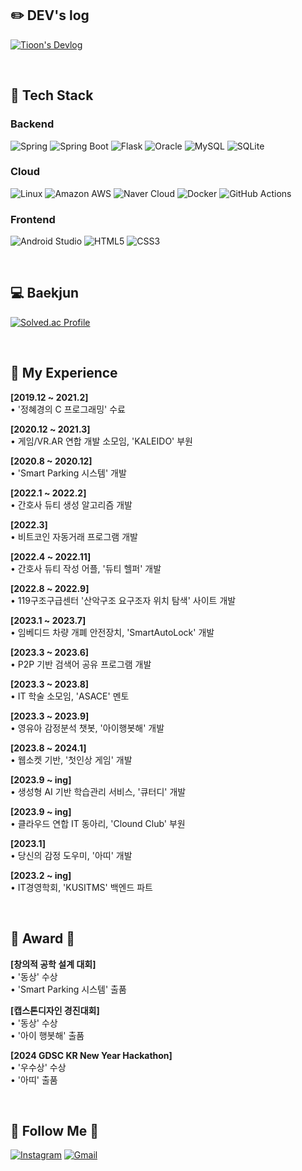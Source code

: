 

## ✏️  DEV's log

[![Tioon's Devlog](https://img.shields.io/badge/Tioon's%20Devlog-FF5722?style=for-the-badge&logo=tistory&logoColor=white)](https://tioon.tistory.com/)

<br>


## 🔨 Tech Stack

### Backend

![Spring](https://img.shields.io/badge/Spring-6DB33F?style=for-the-badge&logo=spring&logoColor=white)
![Spring Boot](https://img.shields.io/badge/Spring%20Boot-6DB33F?style=for-the-badge&logo=spring-boot&logoColor=white)
![Flask](https://img.shields.io/badge/Flask-000000?style=for-the-badge&logo=flask&logoColor=white)
![Oracle](https://img.shields.io/badge/oracle-F80000?style=for-the-badge&logo=oracle&logoColor=white)
![MySQL](https://img.shields.io/badge/mysql-4479A1?style=for-the-badge&logo=mysql&logoColor=white)
![SQLite](https://img.shields.io/badge/SQLite-07405E?style=for-the-badge&logo=sqlite&logoColor=white)

### Cloud

![Linux](https://img.shields.io/badge/linux-FCC624?style=for-the-badge&logo=linux&logoColor=black)
![Amazon AWS](https://img.shields.io/badge/Amazon%20AWS-232F3E?style=for-the-badge&logo=amazon%20aws&logoColor=white)
![Naver Cloud](https://img.shields.io/badge/Naver%20Cloud-03C75A?style=for-the-badge&logo=naver&logoColor=white)
![Docker](https://img.shields.io/badge/Docker-2496ED?style=for-the-badge&logo=docker&logoColor=white)
![GitHub Actions](https://img.shields.io/badge/GitHub%20Actions-2671E5?style=for-the-badge&logo=github-actions&logoColor=white)

### Frontend

![Android Studio](https://img.shields.io/badge/Andoid%20Studio-3DDC84?style=flat-square&logo=android%20studio&logoColor=white)
![HTML5](https://img.shields.io/badge/html5-E34F26?style=flat-square&logo=html5&logoColor=white)
![CSS3](https://img.shields.io/badge/css-1572B6?style=flat-square&logo=css3&logoColor=white)



<br>

## 💻 Baekjun


  [![Solved.ac Profile](http://mazassumnida.wtf/api/v2/generate_badge?boj=tioon74)](https://solved.ac/tioon74/)



<br>



## 📌 My Experience
__[2019.12 ~ 2021.2]__  
• '정혜경의 C 프로그래밍' 수료

__[2020.12 ~ 2021.3]__  
• 게임/VR.AR 연합 개발 소모임, 'KALEIDO' 부원

__[2020.8 ~ 2020.12]__  
• 'Smart Parking 시스템' 개발

__[2022.1 ~ 2022.2]__  
• 간호사 듀티 생성 알고리즘 개발

__[2022.3]__  
• 비트코인 자동거래 프로그램 개발  

__[2022.4 ~ 2022.11]__  
• 간호사 듀티 작성 어플, '듀티 헬퍼' 개발

__[2022.8 ~ 2022.9]__  
• 119구조구급센터 '산악구조 요구조자 위치 탐색' 사이트 개발 

__[2023.1 ~ 2023.7]__  
• 임베디드 차량 개폐 안전장치, 'SmartAutoLock' 개발

__[2023.3 ~ 2023.6]__  
• P2P 기반 검색어 공유 프로그램 개발

__[2023.3 ~ 2023.8]__  
• IT 학술 소모임, 'ASACE' 멘토

__[2023.3 ~ 2023.9]__  
• 영유아 감정분석 챗봇, '아이행봇해' 개발 

__[2023.8 ~ 2024.1]__  
• 웹소켓 기반, '첫인상 게임' 개발 

__[2023.9 ~ ing]__  
• 생성형 AI 기반 학습관리 서비스, '큐터디' 개발

__[2023.9 ~ ing]__  
• 클라우드 연합 IT 동아리, 'Clound Club' 부원

__[2023.1]__  
• 당신의 감정 도우미, '아띠' 개발

__[2023.2 ~ ing]__  
• IT경영학회, 'KUSITMS' 백엔드 파트 

<br>



## 🏅 Award 🏅

__[창의적 공학 설계 대회]__    
• '동상' 수상  
• 'Smart Parking 시스템' 출품

__[캡스톤디자인 경진대회]__  
• '동상' 수상  
• '아이 행봇해' 출품

__[2024 GDSC KR New Year Hackathon]__  
• '우수상' 수상  
• '아띠' 출품

<br>

## 🌈 Follow Me 🌈

[![Instagram](https://img.shields.io/badge/Instagram-E4405F?style=for-the-badge&logo=instagram&logoColor=white&link=https://instagram.com/ye._.chan9)](https://instagram.com/ye._.chan9)
[![Gmail](https://img.shields.io/badge/Gmail-D14836?style=for-the-badge&logo=gmail&logoColor=white&link=mailto:tioon74@gmail.com)](mailto:tioon74@gmail.com)

